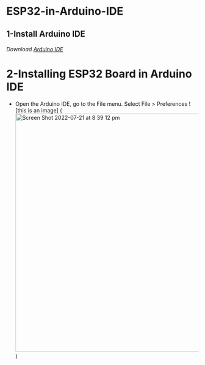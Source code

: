 # ESP32-in-Arduino-IDE
## 1-Install Arduino IDE
###### Download [Arduino IDE](https://www.arduino.cc/en/software)

# 2-Installing ESP32 Board in Arduino IDE
-  Open the Arduino IDE, go to the File menu. Select File > Preferences
![this is an image] (<img width="623" alt="Screen Shot 2022-07-21 at 8 39 12 pm" src="https://user-images.githubusercontent.com/98902283/180285892-8e1d8dfe-6e74-4983-b66d-f1db82c9c587.png">
)
